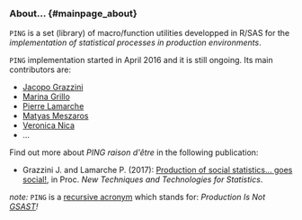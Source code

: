 ### About... {#mainpage_about}

`PING` is a set (library) of macro/function utilities developped in R/SAS for the *implementation of statistical 
processes in production environments*.

`PING` implementation started in April 2016 and it is still ongoing.
Its main contributors are:  
<ul>
<li> <a href="mailto:jacopo.grazzini@ec.europa.ec">Jacopo Grazzini</a> </li>
<li> <a href="mailto:marina.grillo@arhs-developments.com">Marina Grillo</a> </li>
<li> <a href="mailto:pierre.lamarche@ec.europa.eu">Pierre Lamarche</a> </li>
<li> <a href="mailto:matyas.meszaros@ec.europa.eu">Matyas Meszaros</a> </li>
<li> <a href="mailto:veronica.nica@ext.ec.europa.ec">Veronica Nica</a> </li>
<li> ... </li>
</ul>

Find out more about _PING_ _raison d'être_ in the following publication: 

* Grazzini J. and Lamarche P. (2017): 
  [Production of social statistics... goes social!](https://www.conference-service.com/NTTS2017/documents/agenda/data/abstracts/abstract_124.html), 
  in Proc. _New Techniques and Technologies for Statistics_.

_note:_ `PING` is a [recursive acronym](https://en.wikipedia.org/wiki/Recursive_acronym) which stands for: 
_Production Is Not [GSAST](file:///s-isis.eurostat.cec/0eusilc/library/gsast/GSAST-USR-EHIS2-UserGuide-v0_03.docx)!_
